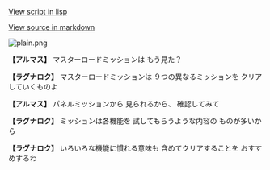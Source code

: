 [View script in lisp](../scripts/110204017.txt)

[View source in markdown](110204017.md)

![plain.png](../images/backgrounds/plain.png)

**【アルマス】**
マスターロードミッションは
もう見た？

**【ラグナロク】**
マスターロードミッションは
９つの異なるミッションを
クリアしていくものよ

**【アルマス】**
パネルミッションから
見られるから、
確認してみて

**【ラグナロク】**
ミッションは各機能を
試してもらうような内容の
ものが多いから

**【ラグナロク】**
いろいろな機能に慣れる意味も
含めてクリアすることを
おすすめするわ
